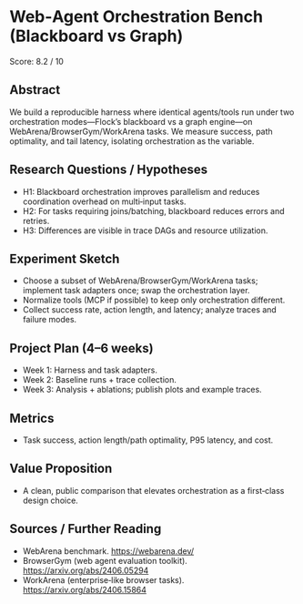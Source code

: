 # Web‑Agent Orchestration Bench (Blackboard vs Graph)

Score: 8.2 / 10

## Abstract
We build a reproducible harness where identical agents/tools run under two orchestration modes—Flock’s blackboard vs a graph engine—on WebArena/BrowserGym/WorkArena tasks. We measure success, path optimality, and tail latency, isolating orchestration as the variable.

## Research Questions / Hypotheses
- H1: Blackboard orchestration improves parallelism and reduces coordination overhead on multi‑input tasks.
- H2: For tasks requiring joins/batching, blackboard reduces errors and retries.
- H3: Differences are visible in trace DAGs and resource utilization.

## Experiment Sketch
- Choose a subset of WebArena/BrowserGym/WorkArena tasks; implement task adapters once; swap the orchestration layer.
- Normalize tools (MCP if possible) to keep only orchestration different.
- Collect success rate, action length, and latency; analyze traces and failure modes.

## Project Plan (4–6 weeks)
- Week 1: Harness and task adapters.
- Week 2: Baseline runs + trace collection.
- Week 3: Analysis + ablations; publish plots and example traces.

## Metrics
- Task success, action length/path optimality, P95 latency, and cost.

## Value Proposition
- A clean, public comparison that elevates orchestration as a first‑class design choice.

## Sources / Further Reading
- WebArena benchmark. https://webarena.dev/
- BrowserGym (web agent evaluation toolkit). https://arxiv.org/abs/2406.05294
- WorkArena (enterprise‑like browser tasks). https://arxiv.org/abs/2406.15864
